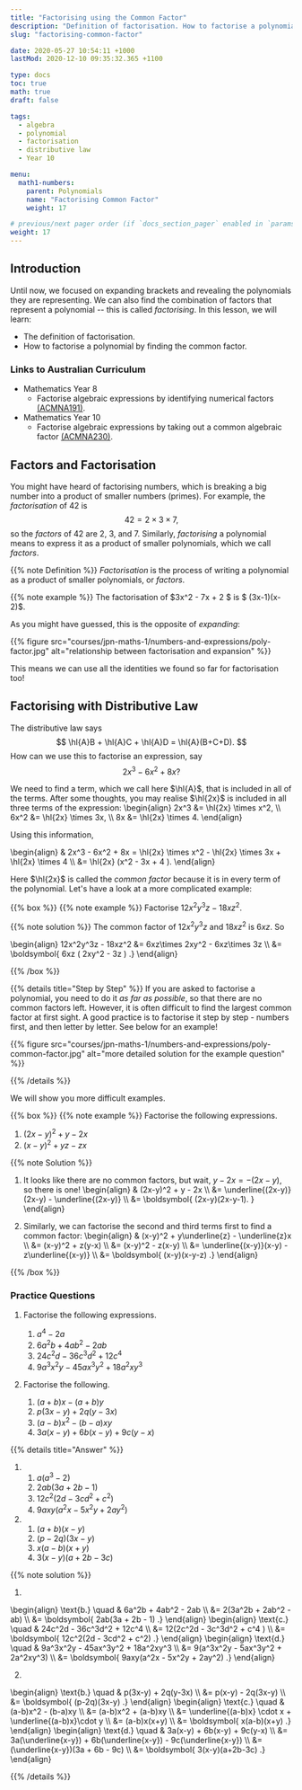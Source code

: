 ```yaml
---
title: "Factorising using the Common Factor"
description: "Definition of factorisation. How to factorise a polynomial by taking out a common factor."
slug: "factorising-common-factor"

date: 2020-05-27 10:54:11 +1000
lastMod: 2020-12-10 09:35:32.365 +1100

type: docs
toc: true
math: true
draft: false

tags:
  - algebra
  - polynomial
  - factorisation
  - distributive law
  - Year 10

menu:
  math1-numbers:
    parent: Polynomials
    name: "Factorising Common Factor"
    weight: 17

# previous/next pager order (if `docs_section_pager` enabled in `params.toml`)
weight: 17
---
```


## Introduction

Until now, we focused on expanding brackets and revealing the polynomials they are representing. We can also find the combination of factors that represent a polynomial -- this is called *factorising*. In this lesson, we will learn:
  - The definition of factorisation.
  - How to factorise a polynomial by finding the common factor.

### Links to Australian Curriculum

  - Mathematics Year 8
    - Factorise algebraic expressions by identifying numerical factors [(ACMNA191)](https://www.australiancurriculum.edu.au/f-10-curriculum/mathematics/?strand=Number+and+Algebra&strand=Measurement+and+Geometry&strand=Statistics+and+Probability&capability=ignore&priority=ignore&year=11759&elaborations=true&cd=ACMNA191&searchTerm=ACMNA191#dimension-content).
  - Mathematics Year 10
    - Factorise algebraic expressions by taking out a common algebraic factor [(ACMNA230)](https://www.australiancurriculum.edu.au/f-10-curriculum/mathematics/?strand=Number+and+Algebra&year=11761&elaborations=true&cd=ACMNA230).

## Factors and Factorisation

You might have heard of factorising numbers, which is breaking a big number into a product of smaller numbers (primes). For example, the *factorisation* of $42$ is $$ 42 = 2\times 3 \times 7, $$ so the *factors* of $42$ are $2$, $3$, and $7$. Similarly, *factorising* a polynomial means to express it as a product of smaller polynomials, which we call *factors*.

{{% note Definition %}}
*Factorisation* is the process of writing a polynomial as a product of smaller polynomials, or *factors*.

{{% note example %}}
The factorisation of $3x^2 - 7x + 2 $ is $ (3x-1)(x-2)$.

As you might have guessed, this is the opposite of *expanding*:

{{% figure src="courses/jpn-maths-1/numbers-and-expressions/poly-factor.jpg" alt="relationship between factorisation and expansion" %}}

This means we can use all the identities we found so far for factorisation too!


## Factorising with Distributive Law

The distributive law says $$ \hl{A}B + \hl{A}C + \hl{A}D = \hl{A}(B+C+D). $$ How can we use this to factorise an expression, say $$ 2x^3 - 6x^2 + 8x? $$

We need to find a term, which we call here $\hl{A}$, that is included in all of the terms. After some thoughts, you may realise $\hl{2x}$ is included in all three terms of the expression:
\begin{align}
  2x^3 &= \hl{2x} \times x^2, \\\\
  6x^2 &= \hl{2x} \times 3x, \\\\
  8x &= \hl{2x} \times 4.
\end{align}

Using this information,

\begin{align}
  & 2x^3 - 6x^2 + 8x = \hl{2x} \times x^2 - \hl{2x} \times 3x + \hl{2x} \times 4 \\\\
  &= \hl{2x} (x^2 - 3x + 4 ).
\end{align}

Here $\hl{2x}$ is called the *common factor* because it is in every term of the polynomial. Let's have a look at a more complicated example:

{{% box %}}
{{% note example %}}
Factorise $12x^2y^3z - 18xz^2$.

{{% note solution %}}
The common factor of $12x^2y^3z$ and $18xz^2$ is $6xz$. So

\begin{align}
  12x^2y^3z - 18xz^2 &= 6xz\times 2xy^2 - 6xz\times 3z \\\\
  &= \boldsymbol{ 6xz ( 2xy^2 - 3z ) .}
\end{align}


{{% /box %}}

{{% details title="Step by Step" %}}
If you are asked to factorise a polynomial, you need to do it *as far as possible*, so that there are no common factors left. However, it is often difficult to find the largest common factor at first sight. A good practice is to factorise it step by step - numbers first, and then letter by letter. See below for an example!

{{% figure src="courses/jpn-maths-1/numbers-and-expressions/poly-common-factor.jpg" alt="more detailed solution for the example question" %}}

{{% /details %}}

We will show you more difficult examples.

{{% box %}}
{{% note example %}}
Factorise the following expressions.
  1. $(2x-y)^2 + y - 2x$
  2. $(x-y)^2 + yz - zx$

{{% note Solution %}}

1. It looks like there are no common factors, but wait, $y-2x = -(2x-y)$, so there is one!
\begin{align}
  & (2x-y)^2 + y - 2x \\\\
  &= \underline{(2x-y)}(2x-y) - \underline{(2x-y)} \\\\
  &= \boldsymbol{ (2x-y)(2x-y-1). }
\end{align}

2. Similarly, we can factorise the second and third terms first to find a common factor:
\begin{align}
  & (x-y)^2 + y\underline{z} - \underline{z}x \\\\
  &= (x-y)^2 + z(y-x) \\\\
  &= (x-y)^2 - z(x-y) \\\\
  &= \underline{(x-y)}(x-y) - z\underline{(x-y)} \\\\
  &= \boldsymbol{ (x-y)(x-y-z) .}
\end{align}

{{% /box %}}

### Practice Questions

1. Factorise the following expressions.
    1. $a^4 - 2a$
    2. $6a^2b + 4ab^2 - 2ab$
    3. $24c^2d - 36c^3d^2 + 12c^4$
    4. $9a^3x^2y - 45ax^3y^2 + 18a^2xy^3$

2. Factorise the following.
    1. $(a+b)x - (a+b)y$
    2. $p(3x-y) + 2q(y-3x)$
    3. $(a-b)x^2 - (b-a)xy$
    4. $3a(x-y) + 6b(x-y) + 9c(y-x)$

{{% details title="Answer" %}}

1. 
    1. $a (a^3 - 2)$
    2. $2ab(3a + 2b - 1)$
    3. $12c^2(2d - 3cd^2 + c^2)$
    4. $9axy(a^2x - 5x^2y + 2ay^2)$
2. 
    1. $(a+b)(x-y)$
    2. $(p-2q)(3x-y)$
    3. $x(a-b)(x+y)$
    4. $3(x-y)(a+2b-3c)$

{{% note solution %}}

1. 
\begin{align}
  \text{b.} \quad & 6a^2b + 4ab^2 - 2ab \\\\
  &= 2(3a^2b + 2ab^2 - ab) \\\\
  &= \boldsymbol{ 2ab(3a + 2b - 1) .}
\end{align}
\begin{align}
  \text{c.} \quad & 24c^2d - 36c^3d^2 + 12c^4 \\\\
  &= 12(2c^2d - 3c^3d^2 + c^4 ) \\\\
  &= \boldsymbol{ 12c^2(2d - 3cd^2 + c^2) .}
\end{align}
\begin{align}
  \text{d.} \quad & 9a^3x^2y - 45ax^3y^2 + 18a^2xy^3 \\\\
  &= 9(a^3x^2y - 5ax^3y^2 + 2a^2xy^3) \\\\
  &= \boldsymbol{ 9axy(a^2x - 5x^2y + 2ay^2) .}
\end{align}

2. 
\begin{align}
  \text{b.} \quad & p(3x-y) + 2q(y-3x) \\\\
  &= p(x-y) - 2q(3x-y) \\\\
  &= \boldsymbol{ (p-2q)(3x-y) .}
\end{align}
\begin{align}
  \text{c.} \quad & (a-b)x^2 - (b-a)xy \\\\
  &= (a-b)x^2 + (a-b)xy \\\\
  &= \underline{(a-b)x} \cdot x + \underline{(a-b)x}\cdot y \\\\
  &= (a-b)x(x+y) \\\\
  &= \boldsymbol{ x(a-b)(x+y) .}
\end{align}
\begin{align}
  \text{d.} \quad & 3a(x-y) + 6b(x-y) + 9c(y-x) \\\\
  &= 3a(\underline{x-y}) + 6b(\underline{x-y}) - 9c(\underline{x-y}) \\\\
  &= (\underline{x-y})(3a + 6b - 9c) \\\\
  &= \boldsymbol{ 3(x-y)(a+2b-3c) .}
\end{align}

{{% /details %}}